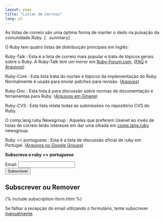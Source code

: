```yaml
---
layout: page
title: "Listas de Correio"
lang: pt
---
```


As listas de correio são uma óptima forma de manter o dedo na pulsação
da comunidade Ruby.
{: .summary}

O Ruby tem quatro listas de distribuição principais em Inglês:

Ruby-Talk
: Esta é a lista de correio mais popular e trata de tópicos gerais sobre
  o Ruby. A Ruby-Talk tem um *mirror* em [Ruby-Forum.com][1].
  ([FAQ][2] e [Arquivos][3])

Ruby-Core
: Esta lista trata do núcleo e tópicos da implementação do Ruby.
  Normalmente é usada para enviar *patches* para revisão. ([Aquivos][4])

Ruby-Doc
: Esta lista é para discussão sobre normas de documentação e ferramentas
  para Ruby. ([Arquivos em Gmane][5])

Ruby-CVS
: Esta lista relata todas as submissões no repositório CVS do Ruby.

O comp.lang.ruby Newsgroup
: Aqueles que preferem Usenet ao invés de listas de correio terão interesse
  em dar uma olhada em [comp.lang.ruby](news:comp.lang.ruby) newsgroup.

Ruby &lt;&lt; portuguese
: Esta é a lista de discussão oficial de ruby em Portugal.
  ([Arquivos no Google Groups][6])

**Subscreva o ruby &lt;&lt; portuguese**

<form action="http://groups-beta.google.com/group/ruby-pt/boxsubscribe" markdown="1">
Email: <input type="text" name="email" required="required" />

<div class="buttons">
<input class="button" type="submit" name="sub" value="Subscrever" />
</div>
</form>


## Subscrever ou Remover

{% include subscription-form.html %}

Se falhar a recepção do email utilizando o formulário, tente subscrever
[manualmente](manual-instructions/).



[1]: http://ruby-forum.com
[2]: http://rubyhacker.com/clrFAQ.html
[3]: http://blade.nagaokaut.ac.jp/ruby/ruby-talk/index.shtml
[4]: http://blade.nagaokaut.ac.jp/ruby/ruby-core/index.shtml
[5]: http://dir.gmane.org/gmane.comp.lang.ruby.documentation
[6]: http://groups.google.com/group/ruby-pt
